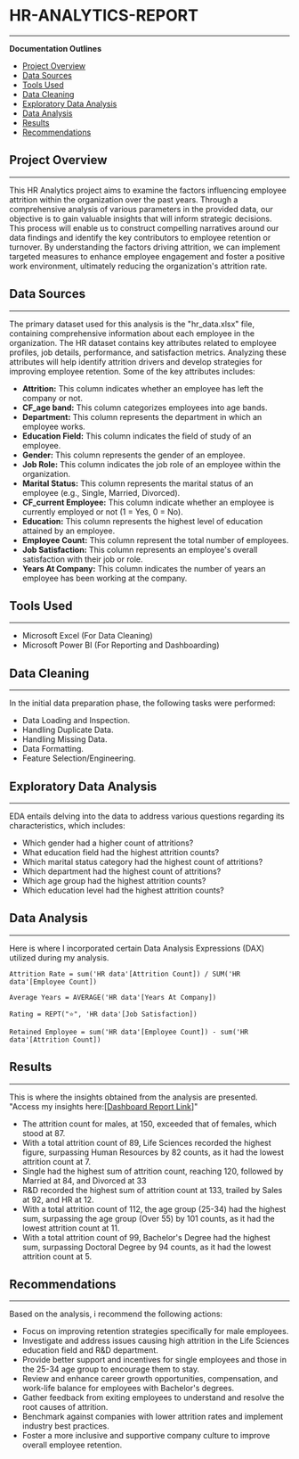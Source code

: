 # HR-ANALYTICS-REPORT
---

**Documentation Outlines**

- [Project Overview](#project-overview)
- [Data Sources](#data-sources)
- [Tools Used](#tools-used)
- [Data Cleaning](#data-cleaning)
- [Exploratory Data Analysis](#exploratory-data-analysis)
- [Data Analysis](#data-analysis)
- [Results](#results)
- [Recommendations](#recommendations)

## Project Overview
---
This HR Analytics project aims to examine the factors influencing employee attrition within the organization over the past years. Through a comprehensive analysis of various   parameters in the provided data, our objective is to gain valuable insights that will inform strategic decisions. This process will enable us to construct compelling narratives around our data findings and identify the key contributors to employee retention or turnover. By understanding the factors driving attrition, we can implement targeted measures to enhance employee engagement and foster a positive work environment, ultimately reducing the organization's attrition rate.

## Data Sources
---
The primary dataset used for this analysis is the "hr_data.xlsx" file, containing comprehensive information about each employee in the organization. The HR dataset contains key attributes related to employee profiles, job details, performance, and satisfaction metrics. Analyzing these attributes will help identify attrition drivers and develop strategies for improving employee retention. Some of the key attributes includes:

- **Attrition:** This column indicates whether an employee has left the company or not.
- **CF_age band:** This column categorizes employees into age bands.
- **Department:** This column represents the department in which an employee works.
- **Education Field:** This column indicates the field of study of an employee.
- **Gender:** This column represents the gender of an employee.
- **Job Role:** This column indicates the job role of an employee within the organization.
- **Marital Status:** This column represents the marital status of an employee (e.g., Single, Married, Divorced).
- **CF_current Employee:** This column indicate whether an employee is currently employed or not (1 = Yes, 0 = No).
- **Education:** This column represents the highest level of education attained by an employee.
- **Employee Count:** This column represent the total number of employees.
- **Job Satisfaction:** This column represents an employee's overall satisfaction with their job or role.
- **Years At Company:** This column indicates the number of years an employee has been working at the company.

## Tools Used
---
- Microsoft Excel (For Data Cleaning) 
- Microsoft Power BI (For Reporting and Dashboarding)

## Data Cleaning
---
In the initial data preparation phase, the following tasks were performed:
- Data Loading and Inspection.
- Handling Duplicate Data.
- Handling Missing Data.
- Data Formatting.
- Feature Selection/Engineering.

## Exploratory Data Analysis 
---
EDA entails delving into the data to address various questions regarding its characteristics, which includes:
- Which gender had a higher count of attritions?
- What education field had the highest attrition counts?
- Which marital status category had the highest count of attritions?
- Which department had the highest count of attritions?
- Which age group had the highest attrition counts?
- Which education level had the highest attrition counts? 

## Data Analysis
---
Here is where I incorporated certain Data Analysis Expressions (DAX) utilized during my analysis.
```
Attrition Rate = sum('HR data'[Attrition Count]) / SUM('HR data'[Employee Count])
```
```
Average Years = AVERAGE('HR data'[Years At Company])
```
```
Rating = REPT("⭐", 'HR data'[Job Satisfaction])
```
```
Retained Employee = sum('HR data'[Employee Count]) - sum('HR data'[Attrition Count])
```

## Results 
---
This is where the insights obtained from the analysis are presented. "Access my insights here:[[Dashboard Report Link](https://app.powerbi.com/view?r=eyJrIjoiNWFmMDk4MTgtMGU2Yi00M2IwLTgyMWMtNWE5M2MxOWMzY2I4IiwidCI6IjBlZjcwYWU3LWI3NmUtNGI4ZC04NWEzLWZlZmFmNjg4MDAxZCJ9)]"
- The attrition count for males, at 150, exceeded that of females, which stood at 87.
- With a total attrition count of 89, Life Sciences recorded the highest figure, surpassing Human Resources by 82 counts, as it had the lowest attrition count at 7.
- Single had the highest sum of attrition count, reaching 120, followed by Married at 84, and Divorced at 33
- R&D recorded the highest sum of attrition count at 133, trailed by Sales at 92, and HR at 12.
- With a total attrition count of 112, the age group (25-34) had the highest sum, surpassing the age group (Over 55) by 101 counts, as it had the lowest attrition count at 11.
- With a total attrition count of 99, Bachelor's Degree had the highest sum, surpassing Doctoral Degree by 94 counts, as it had the lowest attrition count at 5.

## Recommendations
---
Based on the analysis, i recommend the following actions:
- Focus on improving retention strategies specifically for male employees.
- Investigate and address issues causing high attrition in the Life Sciences education field and R&D department.
- Provide better support and incentives for single employees and those in the 25-34 age group to encourage them to stay.
- Review and enhance career growth opportunities, compensation, and work-life balance for employees with Bachelor's degrees.
- Gather feedback from exiting employees to understand and resolve the root causes of attrition.
- Benchmark against companies with lower attrition rates and implement industry best practices.
- Foster a more inclusive and supportive company culture to improve overall employee retention.
